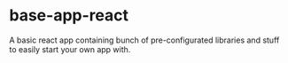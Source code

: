 # base-app-react
A basic react app containing bunch of pre-configurated libraries and stuff to easily start your own app with.
